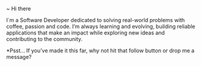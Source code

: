 ~ Hi there

I`m a Software Developer dedicated to solving real-world problems with coffee, passion and code. I’m always learning and evolving, 
building reliable applications that make an impact while exploring new ideas and contributing to the community.

*Psst... If you’ve made it this far, why not hit that follow button or drop me a message?

